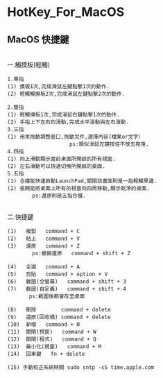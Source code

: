 # HotKey_For_MacOS

<h2>MacOS 快捷鍵</h2>

<br>一.觸摸板(輕觸)

	1.單指
	(1) 摸板1次,完成滑鼠左鍵點擊1次的動作.
	(2) 輕觸觸摸板2次,完成滑鼠左鍵點擊2次的動作.
     
	2.雙指
	(1) 輕觸摸板1次,完成滑鼠右鍵點擊1次的動作.
	(2) 手指上下左右的滑動,完成水平滾動與左右滾動.
	3.三指
	(1) 用來拖動調整窗口,拖動文件,選擇內容(檔案or文字）
						ps:類似滑鼠左鍵按住不放去拖曳.
	4.四指
	(1) 向上滑動顯示當前桌面所開啟的所有視窗.
	(2) 左右滑動可以快速切換所開啟的桌面.
	5.五指
	(1) 合攏能快速啟動LaunchPad,關閉該畫面則是一指輕觸黑邊.
	(2) 張開能將桌面上所有的視窗向四周移動,顯示乾淨的桌面.
			ps:還原則是五指合攏.

<br>二.快捷鍵

	(1)   複製   command + C
	(2)   貼上   command + V
	(3)   還原   command + Z   
			ps:撤銷還原   command + shift + Z
     
	(4)   全選   command + A   
	(5)   剪貼   command + option + V   
	(6)   截圖(全螢幕)   command + shift + 3    
	(7)   截圖(自定義)   command + shift + 4    
	       ps:截圖後都會存至桌面
     
	(8)   刪除        command + delete   
	(9)   還原(回收桶) command + delete
	(10)  新增   command + N   
	(11)  關閉(視窗)   command + W
	(12)  關閉(程式)   command + Q
	(13)  最小化(視窗)   command + M
	(14)  回車鍵   fn + delete

	(15) 手動校正系統時間 sudo sntp -sS time.apple.com



